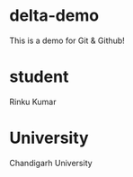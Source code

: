# delta-demo
This is a demo for Git &amp; Github! 

# student
Rinku Kumar

# University
Chandigarh University

